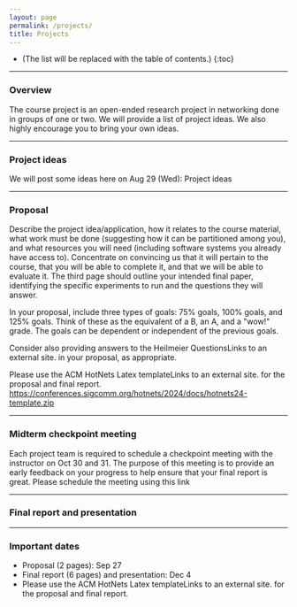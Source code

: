 ```yaml
---
layout: page
permalink: /projects/
title: Projects 
---
```


* (The list will be replaced with the table of contents.)
{:toc}

***

### Overview

The course project is an open-ended research project in networking done in groups of one or two. We will provide a list of project ideas. We also highly encourage you to bring your own ideas.

***

### Project ideas

We will post some ideas here on Aug 29 (Wed): Project ideas

***

### Proposal
Describe the project idea/application, how it relates to the course material, what work must be done (suggesting how it can be partitioned among you), and what resources you will need (including software systems you already have access to). Concentrate on convincing us that it will pertain to the course, that you will be able to complete it, and that we will be able to evaluate it. The third page should outline your intended final paper, identifying the specific experiments to run and the questions they will answer.

In your proposal, include three types of goals: 75% goals, 100% goals, and 125% goals. Think of these as the equivalent of a B, an A, and a "wow!" grade. The goals can be dependent or independent of the previous goals.

Consider also providing answers to the Heilmeier QuestionsLinks to an external site. in your proposal, as appropriate.

Please use the ACM HotNets Latex templateLinks to an external site. for the proposal and final report.
https://conferences.sigcomm.org/hotnets/2024/docs/hotnets24-template.zip

***

### Midterm checkpoint meeting

Each project team is required to schedule a checkpoint meeting with the instructor on Oct 30 and 31. The purpose of this meeting is to provide an early feedback on your progress to help ensure that your final report is great. Please schedule the meeting using this link

***  

### Final report and presentation


***

### Important dates

* Proposal (2 pages): Sep 27
* Final report (6 pages) and presentation: Dec 4
* Please use the ACM HotNets Latex templateLinks to an external site. for the proposal and final report.
